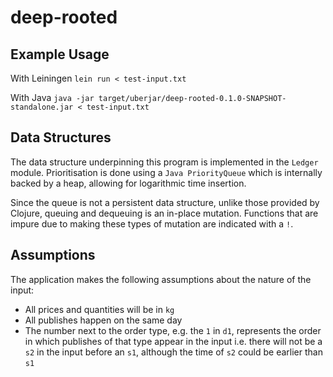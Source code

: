 # deep-rooted

## Example Usage

With Leiningen
`lein run < test-input.txt`

With Java
`java -jar target/uberjar/deep-rooted-0.1.0-SNAPSHOT-standalone.jar < test-input.txt`

## Data Structures

The data structure underpinning this program is implemented in the `Ledger` module. Prioritisation is done using a `Java PriorityQueue` which is internally backed by a heap, allowing for logarithmic time insertion.

Since the queue is not a persistent data structure, unlike those provided by Clojure, queuing and dequeuing is an in-place mutation. Functions that are impure due to making these types of mutation are indicated with a `!`. 

## Assumptions

The application makes the following assumptions about the nature of the input:
- All prices and quantities will be in `kg`
- All publishes happen on the same day
- The number next to the order type, e.g. the `1` in `d1`, represents the order in which publishes of that type appear in the input i.e. there will not be a `s2` in the input before an `s1`, although the time of `s2` could be earlier than `s1`

